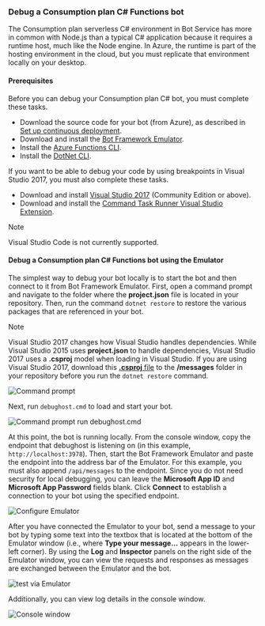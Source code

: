 ### <a id="debug-csharp-serverless"></a> Debug a Consumption plan C\# Functions bot

The Consumption plan serverless C\# environment in Bot Service has more in common with Node.js than a typical C\# application because it requires a runtime host, much like the Node engine. In Azure, the runtime is part of the hosting environment in the cloud, but you must replicate that environment locally on your desktop.

#### Prerequisites

Before you can debug your Consumption plan C# bot, you must complete these tasks.

- Download the source code for your bot (from Azure), as described in [Set up continuous deployment](../../bot-service-build-continuous-deployment.md).
- Download and install the [Bot Framework Emulator](https://github.com/Microsoft/BotFramework-Emulator/blob/master/README.md).
- Install the <a href="https://www.npmjs.com/package/azure-functions-cli" target="_blank">Azure Functions CLI</a>.
- Install the <a href="https://github.com/dotnet/cli" target="_blank">DotNet CLI</a>.

If you want to be able to debug your code by using breakpoints in Visual Studio 2017, you must also complete these tasks.

- Download and install <a href="https://www.visualstudio.com/downloads/" target="_blank">Visual Studio 2017</a> (Community Edition or above).
- Download and install the <a href="https://visualstudiogallery.msdn.microsoft.com/e6bf6a3d-7411-4494-8a1e-28c1a8c4ce99" target="_blank">Command Task Runner Visual Studio Extension</a>.

> [!NOTE]
> Visual Studio Code is not currently supported.

#### Debug a Consumption plan C# Functions bot using the Emulator

The simplest way to debug your bot locally is to start the bot and then connect to it from Bot Framework Emulator.
First, open a command prompt and navigate to the folder where the **project.json** file is located in your repository. Then, run the command `dotnet restore` to restore the various packages that are referenced in your bot.

> [!NOTE]
> Visual Studio 2017 changes how Visual Studio handles dependencies.
> While Visual Studio 2015 uses **project.json** to handle dependencies,
> Visual Studio 2017 uses a **.csproj** model when loading in Visual Studio.
> If you are using Visual Studio 2017, download this [**.csproj** file](https://botframework.blob.core.windows.net/bf-v3/azure-bot-service/bf-dotnetpreview3-debug-csproj.zip)
> to the **/messages** folder in your repository before you run the `dotnet restore` command.

![Command prompt](~/media/bot-service-debug-bot/csharp-azureservice-debug-envconfig.png)

Next, run `debughost.cmd` to load and start your bot.

![Command prompt run debughost.cmd](~/media/bot-service-debug-bot/csharp-azureservice-debug-debughost.png)

At this point, the bot is running locally. From the console window, copy the endpoint that debughost is listening on (in this example, `http://localhost:3978`). Then, start the Bot Framework Emulator and paste the endpoint into the address bar of the Emulator. For this example, you must also append `/api/messages` to the endpoint. Since you do not need security for local debugging, you can leave the **Microsoft App ID** and **Microsoft App Password** fields blank. Click **Connect** to establish a connection to your bot using the specified endpoint.

![Configure Emulator](~/media/bot-service-debug-bot/mac-azureservice-emulator-config.png)

After you have connected the Emulator to your bot, send a message to your bot by typing some text into the textbox that is located at the bottom of the Emulator window (i.e., where **Type your message...** appears in the lower-left corner). By using the **Log** and **Inspector** panels on the right side of the Emulator window, you can view the requests and responses as messages are exchanged between the Emulator and the bot.

![test via Emulator](~/media/bot-service-debug-bot/mac-azureservice-debug-emulator.png)

Additionally, you can view log details in the console window.

![Console window](~/media/bot-service-debug-bot/csharp-azureservice-debug-debughostlogging.png)
